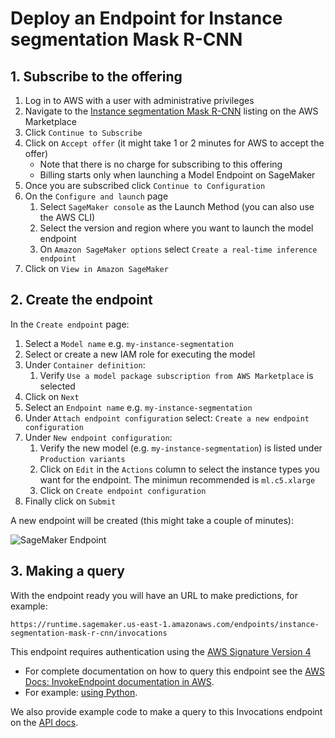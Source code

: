 # Deploy an Endpoint for Instance segmentation Mask R-CNN

## 1. Subscribe to the offering

1. Log in to AWS with a user with administrative privileges
1. Navigate to the
[Instance segmentation Mask R-CNN](https://aws.amazon.com/marketplace/pp/prodview-dxs3ysuie4q5m)
listing on the AWS Marketplace
1. Click `Continue to Subscribe`
1. Click on `Accept offer` (it might take 1 or 2 minutes for AWS to accept the offer)
    - Note that there is no charge for subscribing to this offering
    - Billing starts only when launching a Model Endpoint on SageMaker
1. Once you are subscribed click `Continue to Configuration`
1. On the `Configure and launch` page
    1. Select `SageMaker console` as the Launch Method (you can also use the AWS CLI)
    1. Select the version and region where you want to launch the model endpoint
    1. On `Amazon SageMaker options` select `Create a real-time inference endpoint`
1. Click on `View in Amazon SageMaker`

## 2. Create the endpoint

In the `Create endpoint` page:

1. Select a `Model name` e.g. `my-instance-segmentation`
1. Select or create a new IAM role for executing the model
1. Under `Container definition`:
    1. Verify `Use a model package subscription from AWS Marketplace` is selected
1. Click on `Next`
1. Select an `Endpoint name` e.g. `my-instance-segmentation`
1. Under `Attach endpoint configuration` select: `Create a new endpoint configuration`
1. Under `New endpoint configuration`:
    1. Verify the new model (e.g. `my-instance-segmentation`) is listed under `Production variants`
    1. Click on `Edit` in the `Actions` column to select the instance types you want for the endpoint. The minimun recommended is `ml.c5.xlarge`
    1. Click on `Create endpoint configuration`
1. Finally click on `Submit`

A new endpoint will be created (this might take a couple of minutes):

![SageMaker Endpoint](/assets/images/model/instance-segmentation-mask-r-cnn/sagemaker-endpoint.png)

## 3. Making a query

With the endpoint ready you will have an URL to make predictions, for example:

```plain title="SageMaker Endpoint URL"
https://runtime.sagemaker.us-east-1.amazonaws.com/endpoints/instance-segmentation-mask-r-cnn/invocations
```

This endpoint requires authentication using the
[AWS Signature Version 4](https://docs.aws.amazon.com/AmazonS3/latest/API/sig-v4-authenticating-requests.html)

- For complete documentation on how to query this endpoint see the [AWS Docs: InvokeEndpoint documentation in AWS](https://docs.aws.amazon.com/sagemaker/latest/APIReference/API_runtime_InvokeEndpoint.html).
- For example: [using Python](https://docs.aws.amazon.com/general/latest/gr/sigv4-signed-request-examples.html).

We also provide example code to make a query to this Invocations endpoint
on the [API docs](/model/instance-segmentation-mask-r-cnn/api).

